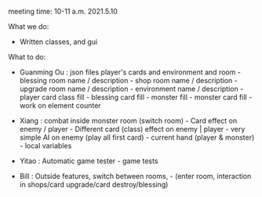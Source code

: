 meeting time: 10-11 a.m. 2021.5.10

What we do:
- Written classes, and gui

What to do:
- Guanming Ou : json files player's cards and environment and room 
          - blessing room name / description
          - shop room name / description
          - upgrade room name / description
          - environment name / description
          - player card class fill
          - blessing card fill
          - monster fill
          - monster card fill
          - work on element counter
  
- Xiang : combat inside monster room (switch room)
          - Card effect on enemy / player
                - Different card (class) effect on enemy | player
          - very simple AI on enemy (play all first card)
          - current hand (player & monster)
          - local variables
  
- Yitao : Automatic game tester
          - game tests

- Bill  : Outside features, switch between rooms, 
          - (enter room, interaction in shops/card upgrade/card destroy/blessing)
          